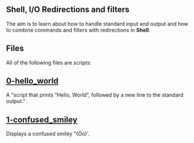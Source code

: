 ## Shell, I/O Redirections and filters

The aim is to learn about how to handle standard input and output and how to combine commands and filters with redirections in **Shell**.

## Files
All of the following files are scripts:

## [0-hello_world](0-hello_world)
A "script that prints “Hello, World”, followed by a new line to the standard output."

## [1-confused_smiley](1-confused_smiley)
Displays a confused smiley "(Ôo)'.